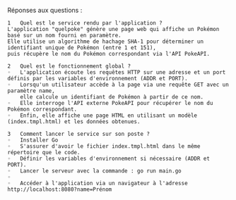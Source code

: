 Réponses aux questions :

	1	Quel est le service rendu par l'application ? 
	L'application "quelpoke" génère une page web qui affiche un Pokémon basé sur un nom fourni en paramètre. 
 	Elle utilise un algorithme de hachage SHA-1 pour déterminer un identifiant unique de Pokémon (entre 1 et 151), 
  	puis récupère le nom du Pokémon correspondant via l'API PokeAPI.

	2	Quel est le fonctionnement global ?
	◦	L'application écoute les requêtes HTTP sur une adresse et un port définis par les variables d'environnement (ADDR et PORT).
	◦	Lorsqu'un utilisateur accède à la page via une requête GET avec un paramètre name, 
 		elle calcule un identifiant de Pokémon à partir de ce nom.
	◦	Elle interroge l'API externe PokeAPI pour récupérer le nom du Pokémon correspondant.
	◦	Enfin, elle affiche une page HTML en utilisant un modèle (index.tmpl.html) et les données obtenues.

	3	Comment lancer le service sur son poste ?
	◦	Installer Go 
	◦	S'assurer d'avoir le fichier index.tmpl.html dans le même répertoire que le code.
	◦	Définir les variables d'environnement si nécessaire (ADDR et PORT).
	◦	Lancer le serveur avec la commande : go run main.go
	◦	
	◦	Accéder à l'application via un navigateur à l'adresse http://localhost:8080?name=Prénom
